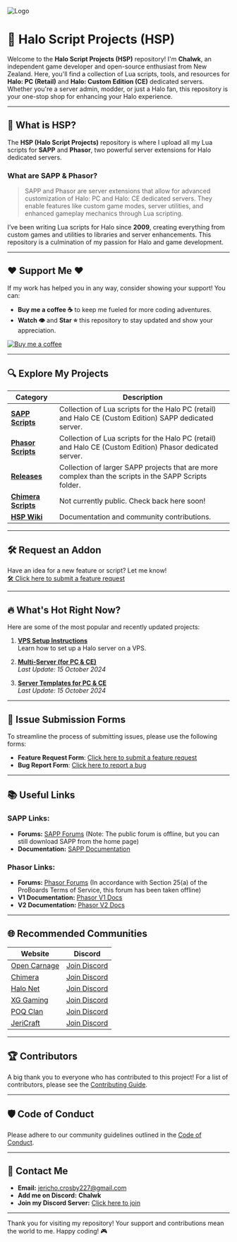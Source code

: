 ![Logo](https://i.imgur.com/t0W5aJe.png)

# 👾 **Halo Script Projects (HSP)**

Welcome to the **Halo Script Projects (HSP)** repository! I'm **Chalwk**, an independent game developer and open-source enthusiast from New Zealand. Here, you'll find a collection of Lua scripts, tools, and resources for **Halo: PC (Retail)** and **Halo: Custom Edition (CE)** dedicated servers. Whether you're a server admin, modder, or just a Halo fan, this repository is your one-stop shop for enhancing your Halo experience.

---

## 🚀 **What is HSP?**

The **HSP (Halo Script Projects)** repository is where I upload all my Lua scripts for **SAPP** and **Phasor**, two powerful server extensions for Halo dedicated servers.

### **What are SAPP & Phasor?**
> SAPP and Phasor are server extensions that allow for advanced customization of Halo: PC and Halo: CE dedicated servers. They enable features like custom game modes, server utilities, and enhanced gameplay mechanics through Lua scripting.

I’ve been writing Lua scripts for Halo since **2009**, creating everything from custom games and utilities to libraries and server enhancements. This repository is a culmination of my passion for Halo and game development.

---

## ❤️ **Support Me** ❤️

If my work has helped you in any way, consider showing your support! You can:
- **Buy me a coffee ☕** to keep me fueled for more coding adventures.
- **Watch 👁️** and **Star ⭐** this repository to stay updated and show your appreciation.

[![Buy me a coffee](https://www.paypalobjects.com/en_US/i/btn/btn_donateCC_LG.gif)](https://www.paypal.com/myaccount/transfer/pay)

---

## 🔍 **Explore My Projects**

| **Category**                                                                                      | **Description**                                                                                          |
|---------------------------------------------------------------------------------------------------|----------------------------------------------------------------------------------------------------------|
| [**SAPP Scripts**](https://github.com/Chalwk/HALO-SCRIPT-PROJECTS/tree/master/SAPP%20SCRIPTS)     | Collection of Lua scripts for the Halo PC (retail) and Halo CE (Custom Edition) SAPP dedicated server.   |
| [**Phasor Scripts**](https://github.com/Chalwk/HALO-SCRIPT-PROJECTS/tree/master/PHASOR%20SCRIPTS) | Collection of Lua scripts for the Halo PC (retail) and Halo CE (Custom Edition) Phasor dedicated server. |
| [**Releases**](https://github.com/Chalwk/HALO-SCRIPT-PROJECTS/releases)                           | Collection of larger SAPP projects that are more complex than the scripts in the SAPP Scripts folder.    |
| [**Chimera Scripts**](https://github.com/Chalwk/HALO-SCRIPT-PROJECTS/tree/master/CHIMERA/GLOBAL)  | Not currently public. Check back here soon!                                                              |
| [**HSP Wiki**](https://github.com/Chalwk/HALO-SCRIPT-PROJECTS/wiki)                               | Documentation and community contributions.                                                               |

---

## 🛠️ **Request an Addon**

Have an idea for a new feature or script? Let me know!  
[🛠️ Click here to submit a feature request](https://github.com/Chalwk/HALO-SCRIPT-PROJECTS/issues/new?template=FEATURE_REQUEST.yaml)

---

## 🔥 **What's Hot Right Now?**

Here are some of the most popular and recently updated projects:

1. **[VPS Setup Instructions](https://github.com/Chalwk/HALO-SCRIPT-PROJECTS/blob/master/Miscellaneous/VPS%20Setup%20Instructions.md)**  
   Learn how to set up a Halo server on a VPS.

2. **[Multi-Server (for PC & CE)](https://github.com/Chalwk/HALO-SCRIPT-PROJECTS/releases/tag/multi-server)**  
   _Last Update: 15 October 2024_

3. **[Server Templates for PC & CE](https://github.com/Chalwk/HALO-SCRIPT-PROJECTS/releases/tag/ReadyToGo)**  
   _Last Update: 15 October 2024_

---

## 📝 **Issue Submission Forms**

To streamline the process of submitting issues, please use the following forms:

- **Feature Request Form**: [Click here to submit a feature request](https://github.com/Chalwk/HALO-SCRIPT-PROJECTS/issues/new?assignees=Chalwk&labels=Feature%2CNeeds+Review&projects=&template=FEATURE_REQUEST.yaml&title=%5BFEATURE%5D+%3Ctitle%3E)
- **Bug Report Form**: [Click here to report a bug](https://github.com/Chalwk/HALO-SCRIPT-PROJECTS/issues/new?assignees=Chalwk&labels=Bug%2CNeeds+Triage&projects=&template=BUG_REPORT.yaml&title=%5BBUG%5D+%3Ctitle%3E)

---

## 📚 **Useful Links**

### **SAPP Links:**
- **Forums:** [SAPP Forums](http://halo.isimaginary.com/) (Note: The public forum is offline, but you can still download SAPP from the home page)
- **Documentation:** [SAPP Documentation](http://halo.isimaginary.com/SAPP%20Documentation%20Revision%202.5.pdf)

### **Phasor Links:**
- **Forums:** [Phasor Forums](http://phasor.proboards.com/) (In accordance with Section 25(a) of the ProBoards Terms of Service, this forum has been taken offline)
- **V1 Documentation:** [Phasor V1 Docs](http://phasor.halonet.net/archive/docs/05x.html)
- **V2 Documentation:** [Phasor V2 Docs](http://phasor.halonet.net/archive/docs/200.html)

---

## 🌐 **Recommended Communities**

| **Website**                                                                                        | **Discord**                                        |
|----------------------------------------------------------------------------------------------------|----------------------------------------------------|
| [Open Carnage](https://opencarnage.net)                                                            | [Join Discord](https://discord.gg/9HMDFa)          |
| [Chimera](https://opencarnage.net/index.php?/topic/6916-chimera-download-source-code-and-discord/) | [Join Discord](https://discord.gg/ZwQeBE2)         |
| [Halo Net](https://opencarnage.net)                                                                | [Join Discord](https://discord.gg/9HMDFa)          |
| [XG Gaming](https://www.xgclan.com)                                                                | [Join Discord](https://discord.gg/djqM24x8)        |
| [POQ Clan](http://poqclan.com/)                                                                    | [Join Discord](https://discord.com/invite/pTsKsEm) |
| [JeriCraft](https://discord.gg/wuVcM9AZrr)                                                         | [Join Discord](https://discord.gg/wuVcM9AZrr)      |

---

## 🏆 **Contributors**

A big thank you to everyone who has contributed to this project! For a list of contributors, please see the [Contributing Guide](https://github.com/Chalwk/HALO-SCRIPT-PROJECTS/blob/master/CONTRIBUTING.md).

---

## 🛡️ **Code of Conduct**

Please adhere to our community guidelines outlined in the [Code of Conduct](https://github.com/Chalwk/HALO-SCRIPT-PROJECTS/blob/master/CODE_OF_CONDUCT.md).

---

## 📧 **Contact Me**

- **Email:** [jericho.crosby227@gmail.com](mailto:jericho.crosby227@gmail.com)
- **Add me on Discord:** **Chalwk**
- **Join my Discord Server:** [Click here to join](https://discord.gg/wuVcM9AZrr)

---

Thank you for visiting my repository! Your support and contributions mean the world to me. Happy coding! 🎮